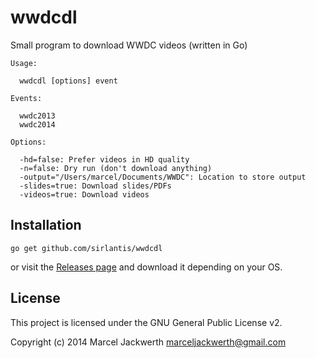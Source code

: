# wwdcdl

Small program to download WWDC videos (written in Go)

```
Usage:

  wwdcdl [options] event

Events:

  wwdc2013
  wwdc2014

Options:

  -hd=false: Prefer videos in HD quality
  -n=false: Dry run (don't download anything)
  -output="/Users/marcel/Documents/WWDC": Location to store output
  -slides=true: Download slides/PDFs
  -videos=true: Download videos
```

## Installation

```
go get github.com/sirlantis/wwdcdl
```

or visit the [Releases page](https://github.com/sirlantis/wwdcdl/releases) and download it depending on your OS.

## License

This project is licensed under the GNU General Public License v2.

Copyright (c) 2014 Marcel Jackwerth <marceljackwerth@gmail.com>

